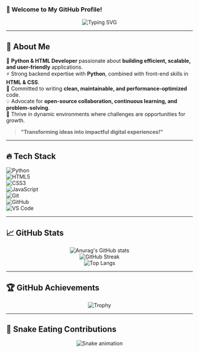 ### **🌟 Welcome to My GitHub Profile!**  
<div align="center">

![Typing SVG](https://readme-typing-svg.herokuapp.com?font=Fira+Code&pause=1000&color=F7F7F7&width=500&lines=Python+%7C+HTML+%7C+Backend+%7C+Automation;Innovator+%7C+Tech+Enthusiast+%7C+Open-Source+Contributor;Building+Scalable+%26+User-Centric+Solutions)

</div>

---

## 🚀 **About Me**  
🎯 **Python & HTML Developer** passionate about **building efficient, scalable, and user-friendly** applications.  
⚡ Strong backend expertise with **Python**, combined with front-end skills in **HTML & CSS**.  
📌 Committed to writing **clean, maintainable, and performance-optimized** code.  
💡 Advocate for **open-source collaboration, continuous learning, and problem-solving**.  
🚀 Thrive in dynamic environments where challenges are opportunities for growth.  

> **"Transforming ideas into impactful digital experiences!"**

---

## 🔥 **Tech Stack**  
<div align="left">

![Python](https://img.shields.io/badge/Python-3776AB?style=for-the-badge&logo=python&logoColor=ffdd54)  
![HTML5](https://img.shields.io/badge/HTML5-E34F26?style=for-the-badge&logo=html5&logoColor=white)  
![CSS3](https://img.shields.io/badge/CSS3-1572B6?style=for-the-badge&logo=css3&logoColor=white)  
![JavaScript](https://img.shields.io/badge/JavaScript-F7DF1E?style=for-the-badge&logo=javascript&logoColor=black)  
![Git](https://img.shields.io/badge/Git-F05032?style=for-the-badge&logo=git&logoColor=white)  
![GitHub](https://img.shields.io/badge/GitHub-181717?style=for-the-badge&logo=github&logoColor=white)  
![VS Code](https://img.shields.io/badge/VS%20Code-007ACC?style=for-the-badge&logo=visualstudiocode&logoColor=white)  

</div>

---

## 📈 **GitHub Stats**
<div align="center">

![Anurag's GitHub stats](https://github-readme-stats.vercel.app/api?username=alphatasker&show_icons=true&theme=transparent)  
![GitHub Streak](https://streak-stats.demolab.com/?user=alphatasker&theme=dark)  
![Top Langs](https://github-readme-stats.vercel.app/api/top-langs/?username=alphatasker&theme=transparent&layout=compact)

</div>

---

## 🏆 **GitHub Achievements**  
<div align="center">

![Trophy](https://github-profile-trophy.vercel.app/?username=alphatasker&theme=radical&no-bg=true&no-frame=true&margin-w=15&column=7)

</div>

---

## 🐍 **Snake Eating Contributions**
<div align="center">

![Snake animation](https://github.com/alphatasker/alphatasker/blob/output/github-snake-red.svg)

</div>
